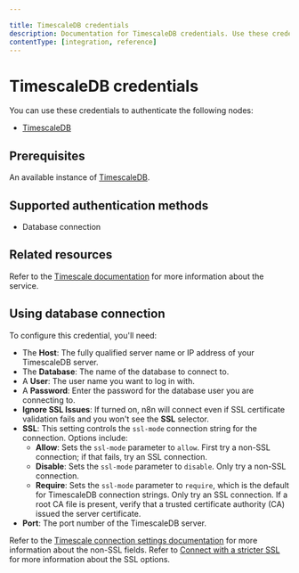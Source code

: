 ```yaml
---

title: TimescaleDB credentials
description: Documentation for TimescaleDB credentials. Use these credentials to authenticate TimescaleDB in n8n, a workflow automation platform.
contentType: [integration, reference]
---
```


# TimescaleDB credentials

You can use these credentials to authenticate the following nodes:

- [TimescaleDB](/integrations/builtin/app-nodes/n8n-nodes-base.timescaledb.md)

## Prerequisites

An available instance of [TimescaleDB](https://www.timescale.com/).

## Supported authentication methods

- Database connection

## Related resources

Refer to the [Timescale documentation](https://docs.timescale.com/) for more information about the service.

## Using database connection

To configure this credential, you'll need:

- The **Host**: The fully qualified server name or IP address of your TimescaleDB server.
- The **Database**: The name of the database to connect to.
- A **User**: The user name you want to log in with.
- A **Password**: Enter the password for the database user you are connecting to.
- **Ignore SSL Issues**: If turned on, n8n will connect even if SSL certificate validation fails and you won't see the **SSL** selector.
- **SSL**: This setting controls the `ssl-mode` connection string for the connection. Options include:
    - **Allow**: Sets the `ssl-mode` parameter to `allow`. First try a non-SSL connection; if that fails, try an SSL connection.
    - **Disable**: Sets the `ssl-mode` parameter to `disable`. Only try a non-SSL connection.
    - **Require**: Sets the `ssl-mode` parameter to `require`, which is the default for TimescaleDB connection strings. Only try an SSL connection. If a root CA file is present, verify that a trusted certificate authority (CA) issued the server certificate.
- **Port**: The port number of the TimescaleDB server.

Refer to the [Timescale connection settings documentation](https://docs.tigerdata.com/integrations/latest/find-connection-details/) for more information about the non-SSL fields. Refer to [Connect with a stricter SSL](https://docs.tigerdata.com/use-timescale/latest/security/strict-ssl/) for more information about the SSL options.
